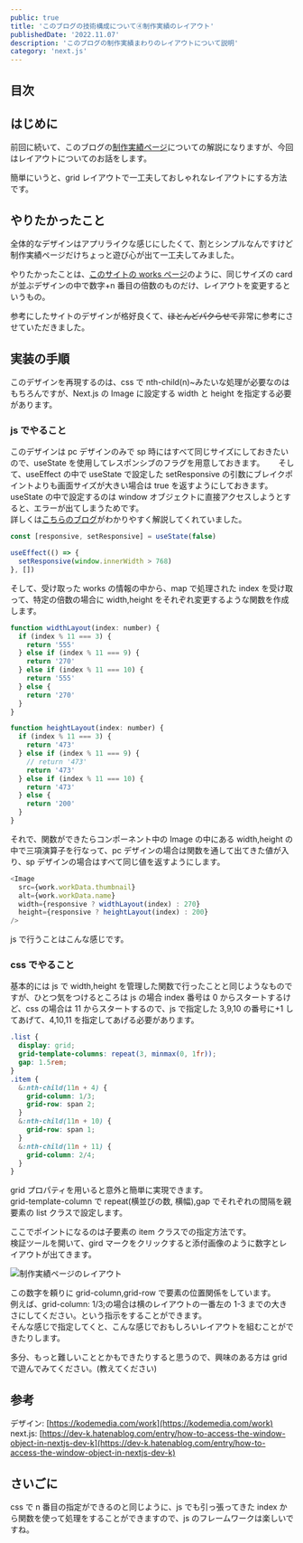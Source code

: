 ```yaml
---
public: true
title: 'このブログの技術構成について④制作実績のレイアウト'
publishedDate: '2022.11.07'
description: 'このブログの制作実績まわりのレイアウトについて説明'
category: 'next.js'
---
```


## 目次

## はじめに

前回に続いて、このブログの[制作実績ページ](/works)についての解説になりますが、今回はレイアウトについてのお話をします。

簡単にいうと、grid レイアウトで一工夫しておしゃれなレイアウトにする方法です。

## やりたかったこと

全体的なデザインはアプリライクな感じにしたくて、割とシンプルなんですけど制作実績ページだけちょっと遊び心が出て一工夫してみました。

やりたかったことは、[このサイトの works ページ](https://kodemedia.com/work)のように、同じサイズの card が並ぶデザインの中で数字+n 番目の倍数のものだけ、レイアウトを変更するというもの。

参考にしたサイトのデザインが格好良くて、~~ほとんどパクらせて~~非常に参考にさせていただきました。

## 実装の手順

このデザインを再現するのは、css で nth-child(n)~みたいな処理が必要なのはもちろんですが、Next.js の Image に設定する width と height を指定する必要があります。

### js でやること

このデザインは pc デザインのみで sp 時にはすべて同じサイズにしておきたいので、useState を使用してレスポンシブのフラグを用意しておきます。　　
そして、useEffect の中で useState で設定した setResponsive の引数にブレイクポイントよりも画面サイズが大きい場合は true を返すようにしておきます。  
useState の中で設定するのは window オブジェクトに直接アクセスしようとすると、エラーが出てしまうためです。  
詳しくは[こちらのブログ](https://dev-k.hatenablog.com/entry/how-to-access-the-window-object-in-nextjs-dev-k)がわかりやすく解説してくれていました。

```js
const [responsive, setResponsive] = useState(false)

useEffect(() => {
  setResponsive(window.innerWidth > 768)
}, [])
```

そして、受け取った works の情報の中から、map で処理された index を受け取って、特定の倍数の場合に width,height をそれぞれ変更するような関数を作成します。

```js
function widthLayout(index: number) {
  if (index % 11 === 3) {
    return '555'
  } else if (index % 11 === 9) {
    return '270'
  } else if (index % 11 === 10) {
    return '555'
  } else {
    return '270'
  }
}

function heightLayout(index: number) {
  if (index % 11 === 3) {
    return '473'
  } else if (index % 11 === 9) {
    // return '473'
    return '473'
  } else if (index % 11 === 10) {
    return '473'
  } else {
    return '200'
  }
}
```

それで、関数ができたらコンポーネント中の Image の中にある width,height の中で三項演算子を行なって、pc デザインの場合は関数を通して出てきた値が入り、sp デザインの場合はすべて同じ値を返すようにします。

```js
<Image
  src={work.workData.thumbnail}
  alt={work.workData.name}
  width={responsive ? widthLayout(index) : 270}
  height={responsive ? heightLayout(index) : 200}
/>
```

js で行うことはこんな感じです。

### css でやること

基本的には js で width,height を管理した関数で行ったことと同じようなものですが、ひとつ気をつけるところは js の場合 index 番号は 0 からスタートするけど、css の場合は 11 からスタートするので、js で指定した 3,9,10 の番号に+1 してあげて、4,10,11 を指定してあげる必要があります。

```scss
.list {
  display: grid;
  grid-template-columns: repeat(3, minmax(0, 1fr));
  gap: 1.5rem;
}
.item {
  &:nth-child(11n + 4) {
    grid-column: 1/3;
    grid-row: span 2;
  }
  &:nth-child(11n + 10) {
    grid-row: span 1;
  }
  &:nth-child(11n + 11) {
    grid-column: 2/4;
  }
}
```

grid プロパティを用いると意外と簡単に実現できます。  
grid-template-column で repeat(横並びの数, 横幅),gap でそれぞれの間隔を親要素の list クラスで設定します。

ここでポイントになるのは子要素の item クラスでの指定方法です。  
検証ツールを開いて、gird マークをクリックすると添付画像のように数字とレイアウトが出てきます。

![制作実績ページのレイアウト](/asset/img/post/5_1.jpg)

この数字を頼りに grid-column,grid-row で要素の位置関係をしています。　　
例えば、grid-column: 1/3;の場合は横のレイアウトの一番左の 1-3 までの大きさにしてください。という指示をすることができます。  
そんな感じで指定してくと、こんな感じでおもしろいレイアウトを組むことができたりします。

多分、もっと難しいこととかもできたりすると思うので、興味のある方は grid で遊んでみてください。(教えてください)

## 参考

デザイン: [https://kodemedia.com/work](https://kodemedia.com/work)  
next.js: [https://dev-k.hatenablog.com/entry/how-to-access-the-window-object-in-nextjs-dev-k](https://dev-k.hatenablog.com/entry/how-to-access-the-window-object-in-nextjs-dev-k)

## さいごに

css で n 番目の指定ができるのと同じように、js でも引っ張ってきた index から関数を使って処理をすることができますので、js のフレームワークは楽しいですね。
